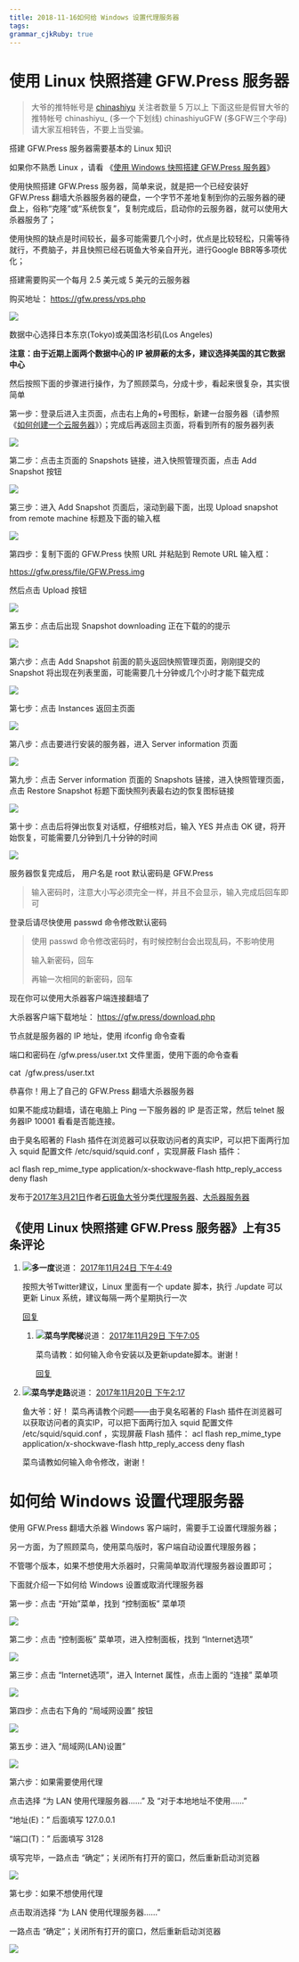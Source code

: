 ```yaml
---
title: 2018-11-16如何给 Windows 设置代理服务器
tags: 
grammar_cjkRuby: true
---
```



# 使用 Linux 快照搭建 GFW.Press 服务器

> 大爷的推特帐号是 [chinashiyu](https://twitter.com/chinashiyu) 关注者数量 5 万以上
> 下面这些是假冒大爷的推特帐号
> chinashiyu_ (多一个下划线) chinashiyuGFW (多GFW三个字母)
> 请大家互相转告，不要上当受骗。

搭建 GFW.Press 服务器需要基本的 Linux 知识

如果你不熟悉 Linux ，请看 《[使用 Windows 快照搭建 GFW.Press 服务器](https://gfw.press/blog/?p=8495)》

使用快照搭建 GFW.Press 服务器，简单来说，就是把一个已经安装好 GFW.Press 翻墙大杀器服务器的硬盘，一个字节不差地复制到你的云服务器的硬盘上，俗称“克隆”或“系统恢复”，复制完成后，启动你的云服务器，就可以使用大杀器服务了；

使用快照的缺点是时间较长，最多可能需要几个小时，优点是比较轻松，只需等待就行，不费脑子，并且快照已经石斑鱼大爷亲自开光，进行Google BBR等多项优化；

搭建需要购买一个每月 2.5 美元或 5 美元的云服务器

购买地址： [<u>https://gfw.press/vps.php</u>](https://www.vultr.com/?ref=7115062)

[![](https://gfw.press/blog/wp-content/uploads/2017/03/Deploy-Servers.png)](https://www.vultr.com/?ref=7115062)

数据中心选择日本东京(Tokyo)或美国洛杉矶(Los Angeles)

**注意：由于近期上面两个数据中心的 IP 被屏蔽的太多，建议选择美国的其它数据中心**

然后按照下面的步骤进行操作，为了照顾菜鸟，分成十步，看起来很复杂，其实很简单

第一步：登录后进入主页面，点击右上角的+号图标，新建一台服务器（请参照《[<u>如何创建一个云服务器</u>](https://gfw.press/blog/?p=621)》）；完成后再返回主页面，将看到所有的服务器列表

![](https://gfw.press/blog/wp-content/uploads/2017/03/1.png)

第二步：点击主页面的 Snapshots 链接，进入快照管理页面，点击 Add Snapshot 按钮

![](https://gfw.press/blog/wp-content/uploads/2017/03/2.png)

第三步：进入 Add Snapshot 页面后，滚动到最下面，出现 Upload snapshot from remote machine 标题及下面的输入框

![](https://gfw.press/blog/wp-content/uploads/2017/03/3.png)

第四步：复制下面的 GFW.Press 快照 URL 并粘贴到 Remote URL 输入框：

https://gfw.press/file/GFW.Press.img

然后点击 Upload 按钮

![](https://gfw.press/blog/wp-content/uploads/2017/03/4.png)

第五步：点击后出现 Snapshot downloading 正在下载的的提示

![](https://gfw.press/blog/wp-content/uploads/2017/03/5.png)

第六步：点击 Add Snapshot 前面的箭头返回快照管理页面，刚刚提交的 Snapshot 将出现在列表里面，可能需要几十分钟或几个小时才能下载完成

![](https://gfw.press/blog/wp-content/uploads/2017/03/6.png)

第七步：点击 Instances 返回主页面

![](https://gfw.press/blog/wp-content/uploads/2017/03/7.png)

第八步：点击要进行安装的服务器，进入 Server information 页面

![](https://gfw.press/blog/wp-content/uploads/2017/03/8.png)

第九步：点击 Server information 页面的 Snapshots 链接，进入快照管理页面，点击 Restore Snapshot 标题下面快照列表最右边的恢复图标链接

![](https://gfw.press/blog/wp-content/uploads/2017/03/9.png)

第十步：点击后将弹出恢复对话框，仔细核对后，输入 YES 并点击 OK 键，将开始恢复，可能需要几分钟到几十分钟的时间

![](https://gfw.press/blog/wp-content/uploads/2017/03/10.png)

服务器恢复完成后， 用户名是 root 默认密码是 GFW.Press

> 输入密码时，注意大小写必须完全一样，并且不会显示，输入完成后回车即可

登录后请尽快使用 passwd 命令修改默认密码

> 使用 passwd 命令修改密码时，有时候控制台会出现乱码，不影响使用
> 
> 输入新密码，回车
> 
> 再输一次相同的新密码，回车

现在你可以使用大杀器客户端连接翻墙了

大杀器客户端下载地址： [<u>https://gfw.press/download.php</u>](https://gfw.press/download.php)

节点就是服务器的 IP 地址，使用 ifconfig 命令查看

端口和密码在 /gfw.press/user.txt 文件里面，使用下面的命令查看

cat  /gfw.press/user.txt

恭喜你！用上了自己的 GFW.Press 翻墙大杀器服务器

如果不能成功翻墙，请在电脑上 Ping 一下服务器的 IP 是否正常，然后 telnet 服务器IP 10001 看看是否能连接。

由于臭名昭著的 Flash 插件在浏览器可以获取访问者的真实IP，可以把下面两行加入 squid 配置文件 /etc/squid/squid.conf ，实现屏蔽 Flash 插件：

acl flash rep_mime_type application/x-shockwave-flash
http_reply_access deny flash

发布于[2017年3月21日](https://gfw.press/blog/?p=30)作者[石斑鱼大爷](https://gfw.press/blog/?author=1)分类[代理服务器](https://gfw.press/blog/?cat=32)、[大杀器服务器](https://gfw.press/blog/?cat=1)

## 《使用 Linux 快照搭建 GFW.Press 服务器》上有35条评论

1.  ![](https://secure.gravatar.com/avatar/ed400e5691df2caae571133aa45f430d?s=56&d=mm&r=g)**多一度**说道： [2017年11月24日 下午4:49](https://gfw.press/blog/?p=30#comment-134448)

    按照大爷Twitter建议，Linux 里面有一个 update 脚本，执行 ./update 可以更新 Linux 系统，建议每隔一两个星期执行一次

    [回复](https://gfw.press/blog/?p=30&replytocom=134448#respond)
    1.  ![](https://secure.gravatar.com/avatar/5115dd0e3e2ec9401d6ab1901abe86dd?s=56&d=mm&r=g)**菜鸟学爬梯**说道： [2017年11月29日 下午7:05](https://gfw.press/blog/?p=30#comment-143500)

        菜鸟请教：如何输入命令安装以及更新update脚本。谢谢！

        [回复](https://gfw.press/blog/?p=30&replytocom=143500#respond)
2.  ![](https://secure.gravatar.com/avatar/5115dd0e3e2ec9401d6ab1901abe86dd?s=56&d=mm&r=g)**菜鸟学走路**说道： [2017年11月20日 下午2:17](https://gfw.press/blog/?p=30#comment-127256)

    鱼大爷：好！
    菜鸟再请教个问题——由于臭名昭著的 Flash 插件在浏览器可以获取访问者的真实IP，可以把下面两行加入 squid 配置文件 /etc/squid/squid.conf ，实现屏蔽 Flash 插件：
    acl flash rep_mime_type application/x-shockwave-flash
    http_reply_access deny flash

    菜鸟请教如何输入命令修改，谢谢！
    
    
 

# 如何给 Windows 设置代理服务器

使用 GFW.Press 翻墙大杀器 Windows 客户端时，需要手工设置代理服务器；

另一方面，为了照顾菜鸟，使用菜鸟版时，客户端自动设置代理服务器；

不管哪个版本，如果不想使用大杀器时，只需简单取消代理服务器设置即可；

下面就介绍一下如何给 Windows 设置或取消代理服务器

第一步：点击 “开始”菜单，找到 “控制面板” 菜单项

[![](https://gfw.press/blog/wp-content/uploads/2017/03/1-1.png)](https://gfw.press/blog/wp-content/uploads/2017/03/1-1.png)

第二步：点击 “控制面板” 菜单项，进入控制面板，找到 “Internet选项”

[![](https://gfw.press/blog/wp-content/uploads/2017/03/2-1.png)](https://gfw.press/blog/wp-content/uploads/2017/03/2-1.png)

第三步：点击 “Internet选项”，进入 Internet 属性，点击上面的 “连接” 菜单项

[![](https://gfw.press/blog/wp-content/uploads/2017/03/3-1.png)](https://gfw.press/blog/wp-content/uploads/2017/03/3-1.png)

第四步：点击右下角的 “局域网设置” 按钮

[![](https://gfw.press/blog/wp-content/uploads/2017/03/4-1.png)](https://gfw.press/blog/wp-content/uploads/2017/03/4-1.png)

第五步：进入 “局域网(LAN)设置”

[![](https://gfw.press/blog/wp-content/uploads/2017/03/5-1.png)](https://gfw.press/blog/wp-content/uploads/2017/03/5-1.png)

第六步：如果需要使用代理

点击选择 “为 LAN 使用代理服务器……” 及 “对于本地地址不使用……”

“地址(E)：” 后面填写 127.0.0.1

“端口(T)：” 后面填写 3128

填写完毕，一路点击 “确定”；关闭所有打开的窗口，然后重新启动浏览器

[![](https://gfw.press/blog/wp-content/uploads/2017/03/6-1.png)](https://gfw.press/blog/wp-content/uploads/2017/03/6-1.png)

第七步：如果不想使用代理

点击取消选择 “为 LAN 使用代理服务器……”

一路点击 “确定”；关闭所有打开的窗口，然后重新启动浏览器

[![](https://gfw.press/blog/wp-content/uploads/2017/03/7-1.png)](https://gfw.press/blog/wp-content/uploads/2017/03/7-1.png)

   
